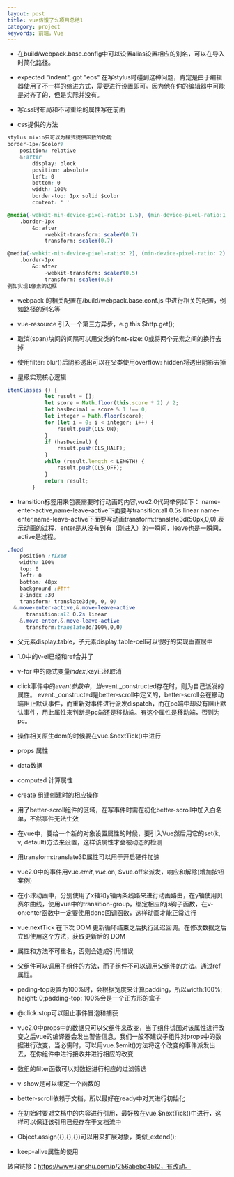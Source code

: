 ```yaml
---
layout: post
title: vue仿饿了么项目总结1
category: project
keywords: 前端，Vue
---
```


- 在build/webpack.base.config中可以设置alias设置相应的别名，可以在导入时简化路径。

- expected "indent", got "eos" 在写stylus时碰到这种问题，肯定是由于编辑器使用了不一样的缩进方式，需要进行设置即可。因为他在你的编辑器中可能是对齐了的，但是实际并没有。

- 写css时布局和不可重绘的属性写在前面

- css提供的方法

```css
stylus mixin只可以为样式提供函数的功能
border-1px($color)
    position: relative
    &:after
        display: block
        position: absolute
        left: 0
        bottom: 0
        width: 100%
        border-top: 1px solid $color
        content: ' '

@media(-webkit-min-device-pixel-ratio: 1.5), (min-device-pixel-ratio:1.5)
    .border-1px
        &::after
            -webkit-transform: scaleY(0.7)
            transform: scaleY(0.7)

@media(-webkit-min-device-pixel-ratio: 2), (min-device-pixel-ratio: 2)
    .border-1px
        &::after
            -webkit-transform: scaleY(0.5)
            transform: scaleY(0.5)        
例如实现1像素的边框
```


- webpack 的相关配置在/build/webpack.base.conf.js 中进行相关的配置，例如路径的别名等

- vue-resource 引入一个第三方异步，e.g this.$http.get();

- 取消(span)块间的间隔可以用父类的font-size: 0或将两个元素之间的换行去掉

- 使用filter: blur()后阴影透出可以在父类使用overflow: hidden将透出阴影去掉

- 星级实现核心逻辑
```javascript
itemClasses () {
            let result = [];
            let score = Math.floor(this.score * 2) / 2;
            let hasDecimal = score % 1 !== 0;
            let integer = Math.floor(score);
            for (let i = 0; i < integer; i++) {
                result.push(CLS_ON);
            }
            if (hasDecimal) {
                result.push(CLS_HALF);
            }
            while (result.length < LENGTH) {
                result.push(CLS_OFF);
            }
            return result;
        }
```

- transition标签用来包裹需要时行动画的内容,vue2.0代码举例如下：
name-enter-active,name-leave-active下面要写transition:all 0.5s linear
name-enter,name-leave-active下面要写动画transform:translate3d(50px,0,0),表示动画的过程，enter是从没有到有（刚进入）的一瞬间，leave也是一瞬间，active是过程。

```css
.food
	position :fixed
	width: 100%
	top: 0
	left: 0
	bottom: 48px
	background :#fff
	z-index :30
	transform: translate3d(0, 0, 0)
  &.move-enter-active,&.move-leave-active
      transition:all 0.2s linear
    &.move-enter,&.move-leave-active
      transform:translate3d(100%,0,0)
```

- 父元素display:table，子元素display:table-cell可以很好的实现垂直居中

- 1.0中的v-el已经和ref合并了

- v-for 中的隐式变量$index,$key已经取消

- click事件中的$event参数中，当$event._constructed存在时，则为自己派发的属性。
event._constructed是better-scroll中定义的，better-scroll会在移动端阻止默认事件，而重新对事件进行派发dispatch，而在pc端中却没有阻止默认事件，用此属性来判断是pc端还是移动端。有这个属性是移动端，否则为pc。

- 操作相关原生dom的时候要在vue.$nextTick()中进行

- props 属性

- data数据

- computed 计算属性

- create 组建创建时的相应操作

- 用了better-scroll组件的区域，在写事件时需在初化better-scroll中加入白名单，不然事件无法生效

- 在vue中，要给一个新的对象设置属性的时候，要引入Vue然后用它的set(k, v, default)方法来设置，这样该属性才会被动态的检测

- 用transform:translate3D属性可以用于开启硬件加速

- vue2.0中的事件用vue.$emit, vue.$on, $vue.off来派发，响应和解除(增加按钮案例)

- 在小球动画中，分别使用了x轴和y轴两条线路来进行动画路由，在y轴使用贝赛尔曲线，使用vue中的transition-group，绑定相应的js钩子函数，在v-on:enter函数中一定要使用done回调函数，这样动画才能正常进行

- vue.nextTick 在下次 DOM 更新循环结束之后执行延迟回调。在修改数据之后立即使用这个方法，获取更新后的 DOM

- 属性和方法不可重名，否则会造成引用错误

- 父组件可以调用子组件的方法，而子组件不可以调用父组件的方法。通过ref属性。

- pading-top设置为100%时，会根据宽度来计算padding，所以width:100%; height: 0;padding-top: 100%会是一个正方形的盒子

- @click.stop可以阻止事件冒泡和捕获

- vue2.0中props中的数据只可以父组件来改变，当子组件试图对该属性进行改变之后vue的编译器会发出警告信息，我们一般不建议子组件对props中的数据进行改变，当必需时，可以用vue.$emit()方法将这个改变的事件派发出去，在你组件中进行接收并进行相应的改变

- 数组的filter函数可以对数据进行相应的过滤筛选

- v-show是可以绑定一个函数的

- better-scroll依赖于文档，所以最好在ready中对其进行初始化

- 在初始时要对文档中的内容进行引用，最好放在vue.$nextTick()中进行，这样可以保证该引用已经存在于文档流中

- Object.assign({},{},{})可以用来扩展对象，类似_extend();

- keep-alive属性的使用

转自链接：https://www.jianshu.com/p/256abebd4b12，有改动。
